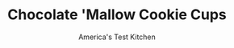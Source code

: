 ---
layout: ../../layouts/MarkdownPostLayout.astro
title: Chocolate 'Mallow Cookie Cups
author: America's Test Kitchen
pubDate: 2023-03-15
description: This cookie cup is made by stuffing chocolate cookie dough with marshmallow filling.
image_url: https://res.cloudinary.com/hksqkdlah/image/upload/ar_1:1,c_fill,dpr_2.0,f_auto,fl_lossy.progressive.strip_profile,g_faces:auto,q_auto:low,w_344/22486_sfs-chocolate-mallow-cookie-cups-13
tags: ["Desserts or Baked Goods","Chocolate","Cookies"]
calories: 2818
protein: 2
carbohydrates: 21
fats: 
fiber: 1
ingredients: ["1 1/2 cups (7 1/2 ounces), all-purpose flour","1/2 cup (1 1/2 ounces), unsweetened cocoa powder","1/4 teaspoon, salt","1/4 teaspoon, baking soda","1/4 teaspoon, baking powder","1 cup (7 ounces), sugar","8 tablespoons, unsalted butter, softened","1 , large egg","1 teaspoon, vanilla extract","40 , mini-marshmallows","1/4 cup, milk chocolate chips"]
serves: 20
time: "55 minutes, plus 1 hour cooling"
instructions: ["Adjust oven rack to middle position and heat oven to 350 degrees. Line mini muffin tin with 20 paper or foil liners. Whisk flour, cocoa, salt, baking soda, and baking powder together in bowl; set aside.","Using stand mixer fitted with paddle, beat sugar and butter on medium-high speed until pale and fluffy, about 3 minutes. Add egg and vanilla and beat until combined. Reduce speed to low and add flour mixture in 2 additions until well combined, scraping down bowl as needed.","Divide dough into 20 heaping tablespoons and roll into balls. On lightly floured counter, press each ball into 3-inch circle. Place 2 mini-marshmallows in center of each circle and wrap dough around mixture, pinching to seal. Roll into smooth ball and pinch to seal any cracks where marshmallows are exposed. Place in liners in muffin tin.","Bake until just set, 10 to 12 minutes, rotating muffin tin halfway through baking. Let cookies cool in muffin tin for 15 minutes, then transfer to wire rack and let cool completely.","Microwave chocolate chips in bowl at 50 percent power, stirring occasionally, until melted, about 1 minute. Spread chocolate over cookies and let set for at least 20 minutes before serving."]
nutrition: ["49 mg Potassium","39 mg Phosphorus","14 mg Calcium","13 mg Magnesium","56 mg Sodium","5 g Fat","1 g Monounsaturated","21 mg Cholesterol","3 g Saturated","1 g Fiber","16 µg Folic acid","5 µg Folate (food)","11 g Sugars","4 g Water","21 g Carbs","32 µg Folate equivalent (total)","2 g Protein","42 µg Vitamin A","140 kcal Energy","11 g Sugars, added","2818 calories"]
notes: "If you do not have a mini muffin tin, use mini foil cups placed on a baking sheet."
---